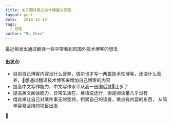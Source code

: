 ```yaml
---
title: 关于翻译英文技术博客的意图
layout: post
date:   2018-12-19
tags: 
  - 随笔
author: "Bo Chen"
---
```


最近萌发出通过翻译一些平常看到的国外技术博客的想法

#### 出发点:
  - 目前自己博客内容没什么营养，偶尔也才写一两篇技术性博客，还没什么营养，想通过翻译技术博客来增加自己博客的内容
  - 提高中文写作能力，中文写作水平从高一出国后就止步了
  - 提高英文阅读能力，日常生活在，英语说还行，但是阅读量几乎没有
  - 借此来让自己对某件事无的坚持，积累自己的读者，做点有内容的东西， 从简单容易坚持的项目出发

